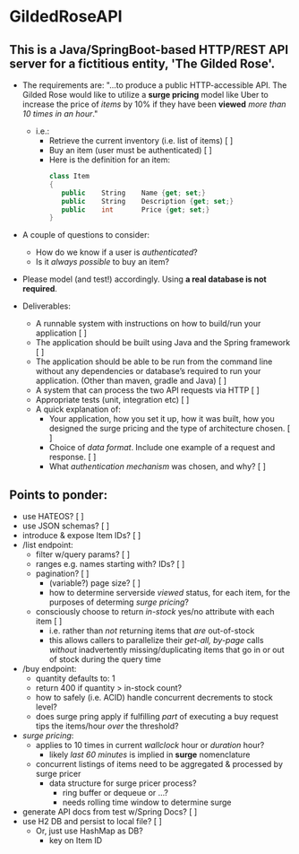 # GildedRoseAPI

## This is a Java/SpringBoot-based HTTP/REST API server for a fictitious entity, 'The Gilded Rose'.

* The requirements are: "...to produce a public HTTP-accessible API. The Gilded Rose would like to utilize a **surge pricing** model like Uber to increase the price of *items* by 10% if they have been **viewed** *more than 10 times in an hour*."
   * i.e.:
     * Retrieve the current inventory (i.e. list of items) [ ]
     * Buy an item (user must be authenticated) [ ]
     * Here is the definition for an item:
         ```C#
         class Item 
         { 
            public    String    Name {get; set;} 
            public    String    Description {get; set;} 
            public    int       Price {get; set;} 
         }
         ```

* A couple of questions to consider: 
  * How do we know if a user is *authenticated*? 
  * Is it *always possible* to buy an item? 

* Please model (and test!) accordingly. Using **a real database is not required**. 
* Deliverables:
  * A runnable system with instructions on how to build/run your application [ ]
  * The application should be built using Java and the Spring framework [ ]
  * The application should be able to be run from the command line without any dependencies or database’s required to run your application.  (Other than maven, gradle and Java) [ ]
  * A system that can process the two API requests via HTTP [ ]
  * Appropriate tests (unit, integration etc) [ ]
  * A quick explanation of: 
     * Your application, how you set it up, how it was built, how you designed the surge pricing and the type of architecture chosen. [ ]
     * Choice of *data format*. Include one example of a request and response. [ ]
     * What *authentication mechanism* was chosen, and why? [ ]

## Points to ponder:
* use HATEOS? [ ]
* use JSON schemas? [ ]
* introduce & expose Item IDs? [ ]
* /list endpoint:
  * filter w/query params? [ ]
  * ranges e.g. names starting with? IDs? [ ]
  * pagination? [ ]
    * (variable?) page size? [ ]
    * how to determine serverside *viewed* status, for each item, for the purposes of determing *surge pricing*?
  * consciously choose to return *in-stock* yes/no attribute with each item [ ]
    * i.e. rather than *not* returning items that *are* out-of-stock
    * this allows callers to parallelize their *get-all, by-page* calls *without* inadvertently missing/duplicating items that go in or out of stock during the query time
* /buy endpoint:
  * quantity defaults to: 1
  * return 400 if quantity > in-stock count?
  * how to safely (i.e. ACID) handle concurrent decrements to stock level?
  * does surge pring apply if fulfilling *part* of executing a buy request tips the items/hour *over* the threshold?
* *surge pricing*:
  * applies to 10 times in current *wallclock* hour or *duration* hour?
    * likely *last 60 minutes* is implied in **surge** nomenclature
  * concurrent listings of items need to be aggregated & processed by surge pricer
    * data structure for surge pricer process?
      * ring buffer or dequeue or ...?
      * needs rolling time window to determine surge
* generate API docs from test w/Spring Docs? [ ]
* use H2 DB and persist to local file? [ ]
  * Or, just use HashMap as DB?
    * key on Item ID

